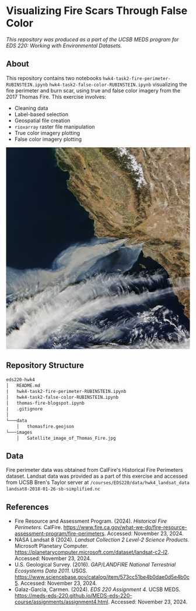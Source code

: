 # Visualizing Fire Scars Through False Color
*This repository was produced as a part of the UCSB MEDS program for EDS 220: Working with Environmental Datasets.*

## About
This repository contains two notebooks `hwk4-task2-fire-perimeter-RUBINSTEIN.ipynb` `hwk4-task2-false-color-RUBINSTEIN.ipynb` visualizing the fire perimeter and burn scar, using true and false color imagery from the 2017 Thomas Fire. This exercise involves:
- Cleaning data
- Label-based selection
- Geospatial file creation
- `rioxarray` raster file manipulation 
- True color imagery plotting
- False color imagery plotting

![NASA Earth Observatory image by Joshua Stevens, using MODIS data](images/Satellite_image_of_Thomas_Fire.jpg)

## Repository Structure
```
eds220-hwk4
│   README.md
|   hwk4-task2-fire-perimeter-RUBINSTEIN.ipynb
│   hwk4-task2-false-color-RUBINSTEIN.ipynb
│   thomas-fire-blogspot.ipynb
|   .gitignore
│
└───data
    │   thomasfire.geojson
└───images
    │   Satellite_image_of_Thomas_Fire.jpg
```
## Data
Fire perimeter data was obtained from CalFire's Historical Fire Perimeters dataset. Landsat data was provided as a part of this exercise and accessed from UCSB Bren's Taylor server at `/courses/EDS220/data/hwk4_landsat_data landsat8-2018-01-26-sb-simplified.nc`

## References
- Fire Resource and Assessment Program. (2024). *Historical Fire Perimeters.* CalFire. https://www.fire.ca.gov/what-we-do/fire-resource-assessment-program/fire-perimeters. Accessed: November 23, 2024.
- NASA Landsat 8 (2024). *Landsat Collection 2 Level-2 Science Products.* Microsoft Planetary Computer. https://planetarycomputer.microsoft.com/dataset/landsat-c2-l2. Accessed: November 23, 2024.
- U.S. Geological Survey. (2016). *GAP/LANDFIRE National Terrestrial Ecosystems Data 2011.* USGS. https://www.sciencebase.gov/catalog/item/573cc51be4b0dae0d5e4b0c5. Accessed: November 23, 2024.
- Galaz-Garcia, Carmen. (2024). *EDS 220 Assignment 4.* UCSB MEDS. https://meds-eds-220.github.io/MEDS-eds-220-course/assignments/assignment4.html. Accessed: November 23, 2024.